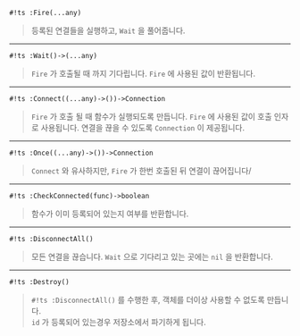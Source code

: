 
`#!ts :Fire(...any)`  
> 등록된 연결들을 실행하고, `Wait` 을 풀어줍니다.  

---

`#!ts :Wait()->(...any)`  
> `Fire` 가 호출될 때 까지 기다립니다. `Fire` 에 사용된 값이 반환됩니다.  

---

`#!ts :Connect((...any)->())->Connection`  
> `Fire` 가 호출 될 때 함수가 실행되도록 만듭니다. `Fire` 에 사용된 값이 호출 인자로 사용됩니다. 연결을 끊을 수 있도록 `Connection` 이 제공됩니다.  

---

`#!ts :Once((...any)->())->Connection`  
> `Connect` 와 유사하지만, `Fire` 가 한번 호출된 뒤 연결이 끊어집니다/  

---

`#!ts :CheckConnected(func)->boolean`  
> 함수가 이미 등록되어 있는지 여부를 반환합니다.  

---

`#!ts :DisconnectAll()`  
> 모든 연결을 끊습니다. `Wait` 으로 기다리고 있는 곳에는 `nil` 을 반환합니다.  

---

`#!ts :Destroy()`  
> `#!ts :DisconnectAll()` 를 수행한 후, 객체를 더이상 사용할 수 없도록 만듭니다.  
> `id` 가 등록되어 있는경우 저장소에서 파기하게 됩니다.  
